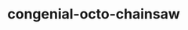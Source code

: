 # congenial-octo-chainsaw
<script data-ad-client="ca-pub-2880395833905872" async src="https://pagead2.googlesyndication.com/pagead/js/adsbygoogle.js"></script>
